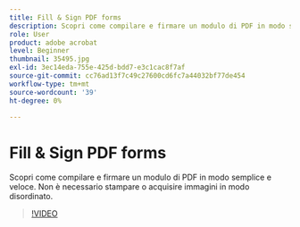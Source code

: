 ```yaml
---
title: Fill & Sign PDF forms
description: Scopri come compilare e firmare un modulo di PDF in modo semplice e veloce
role: User
product: adobe acrobat
level: Beginner
thumbnail: 35495.jpg
exl-id: 3ec14eda-755e-425d-bdd7-e3c1cac8f7af
source-git-commit: cc76ad13f7c49c27600cd6fc7a44032bf77de454
workflow-type: tm+mt
source-wordcount: '39'
ht-degree: 0%

---
```


# Fill &amp; Sign PDF forms

Scopri come compilare e firmare un modulo di PDF in modo semplice e veloce. Non è necessario stampare o acquisire immagini in modo disordinato.

>[!VIDEO](https://video.tv.adobe.com/v/35495?hidetitle=true)
